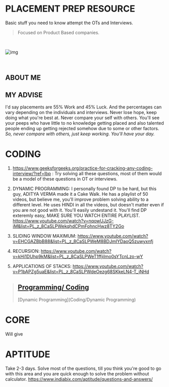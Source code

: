 # PLACEMENT PREP RESOURCE 

Basic stuff you need to know attempt the OTs and Interviews. 
> Focused on Product Based companies. 
<br/>

![img](https://www.jobberman.com/blog/wp-content/uploads/sites/8/2020/03/Jobberman_Preparing_for_Interviews_FB-2.png)

<br/>

## ABOUT ME


## MY ADVISE
I'd say placements are 55% Work and 45% Luck. And the percentages can vary depending on the individuals and interviews. 
Never lose hope, keep doing what you're best at. Never compare your self with others. You'll see your peeps who have little to no knowledge getting placed and also talented people ending up getting rejected somehow due to some or other factors. *So, never compare with others, just keep working. You'll have your day.*

# CODING
1. https://www.geeksforgeeks.org/practice-for-cracking-any-coding-interview/?ref=lbp : Try solving all these questions, most of them would be a model of these questions in OT or interviews. 

2. DYNAMIC PROGRAMMING:
I personally found DP to be hard, but this guy, ADITYA VERMA made it a Cake Walk. He has a playlist of 50 videos, but believe me, you'll improve problem solving ability to a different level. He uses HINDI in all the videos, but doesn't matter even if you are not good with it. You'll easily undestand it. You'll find DP exteremly easy, MAKE SURE YOU WATCH ENTIRE PLAYLIST. 
https://www.youtube.com/watch?v=nqowUJzG-iM&list=PL_z_8CaSLPWekqhdCPmFohncHwz8TY2Go

3. SLIDING WINDOW MAXIMUM: 
https://www.youtube.com/watch?v=EHCGAZBbB88&list=PL_z_8CaSLPWeM8BDJmIYDaoQ5zuwyxnfj

4. RECURSION: 
https://www.youtube.com/watch?v=kHi1DUhp9kM&list=PL_z_8CaSLPWeT1ffjiImo0sYTcnLzo-wY

5. APPLICATIONS OF STACKS:
https://www.youtube.com/watch?v=P1bAPZg5uaE&list=PL_z_8CaSLPWdeOezg68SKkeLN4-T_jNHd



> ## [Programming/ Coding](Coding)
>
> [Dynamic Programming](Coding/Dynamic Programming)
>
> 




# CORE
Will give

# APTITUDE
Take 2-3 days. Solve most of the questions, till you think you're good to go with this area and you are quick enough to solve the problem without calculator. 
https://www.indiabix.com/aptitude/questions-and-answers/



